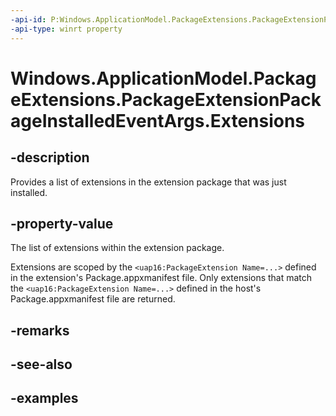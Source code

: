 ```yaml
---
-api-id: P:Windows.ApplicationModel.PackageExtensions.PackageExtensionPackageInstalledEventArgs.Extensions
-api-type: winrt property
---
```


# Windows.ApplicationModel.PackageExtensions.PackageExtensionPackageInstalledEventArgs.Extensions

<!--
public System.Collections.Generic.IReadOnlyList<Windows.ApplicationModel.PackageExtensions.PackageExtension> Extensions { get; }
-->

## -description

Provides a list of extensions in the extension package that was just installed.

## -property-value

The list of extensions within the extension package.

Extensions are scoped by the `<uap16:PackageExtension Name=...>` defined in the extension's Package.appxmanifest file. Only extensions that match the `<uap16:PackageExtension Name=...>` defined in the host's Package.appxmanifest file are returned.

## -remarks

## -see-also

## -examples
